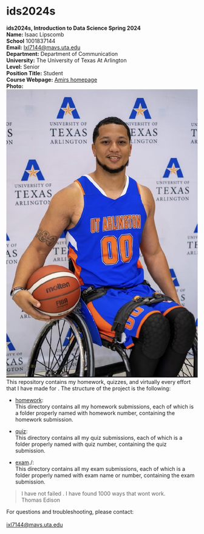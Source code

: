 # ids2024s

**ids2024s, Introduction to Data Science Spring 2024**  
**Name:** Isaac Lipscomb  
**School** 1001837144  
**Email:** Ixl7144@mavs.uta.edu  
**Department:** Department of Communication  
**University:** The University of Texas At Arlington  
**Level:** Senior  
**Position Title:** Student  
**Course Webpage:** [Amirs homepage](www.cdslab.org)  
**Photo:** ![A photo of Isaac](IMG_3780.jpeg)  
 This repository contains my homework, quizzes, and virtually every effort that I have made for <course name>. The structure of the project is the following:  
+ [homework](./hw):  
This directory contains all my homework submissions, each of which is a folder properly named with homework number, containing the homework submission.  

+ [quiz](./quiz):  
This directory contains all my quiz submissions, each of which is a folder properly named with quiz number, containing the quiz submission.  

+ [exam](exam)./:  
This directory contains all my exam submissions, each of which is a folder properly named with exam name or number, containing the exam submission.  
>I have not failed . I have found 1000 ways that wont work.  
>Thomas Edison
  
For questions and troubleshooting, please contact:  
<Isaac Lipscomb>  
<ixl7144@mavs.uta.edu>  
<any other contact or signature information that you would like to add>
